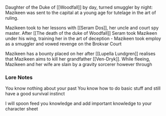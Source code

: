 Daughter of the Duke of [[Woodfall]] by day, turned smuggler by night: Mazikeen was sent to the capital at a young age for tutelage in the art of ruling. 

Mazikeen took to her lessons with [[Seram Dos]], her uncle and court spy master. After [[The death of the duke of Woodfall]] Seram took Mazikeen under his wing, training her in the art of deception - Mazikeen took employ as a smuggler and vowed revenge on the Brokvar Court

Mazikeen has a bounty placed on her after [[Lupella Lundgren]] realises that Mazikeen aims to kill her grandfather [[Ven-Dryk]]. While fleeing, Mazikeen and her wife are slain by a gravity sorcerer however through 
### Lore Notes

You know nothing about your past
You know how to do basic stuff and still have a good survival instinct


I will spoon feed you knowledge and add important knowledge to your character sheet